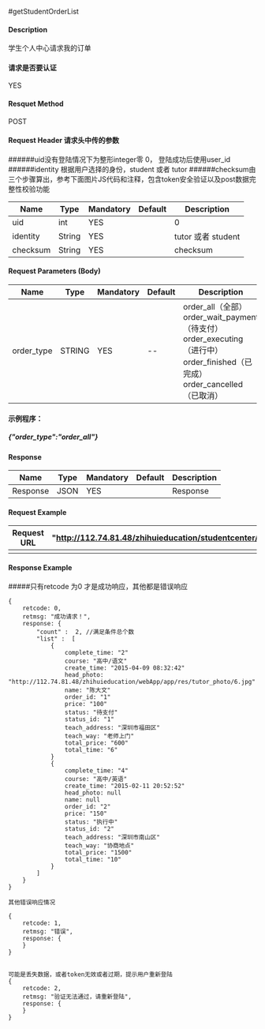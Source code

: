 #getStudentOrderList
#### Description
学生个人中心请求我的订单

#### 请求是否要认证
YES

#### Resquet Method
POST


#### Request Header 请求头中传的参数
######uid没有登陆情况下为整形integer零 0， 登陆成功后使用user_id
######identity 根据用户选择的身份，student 或者 tutor
######checksum由三个步骤算出，参考下面图片JS代码和注释，包含token安全验证以及post数据完整性校验功能

| Name | Type | Mandatory | Default | Description |
| -- | -- | -- | -- | -- |
| uid | int | YES |  | 0 |
| identity    | String | YES |  | tutor 或者 student|
| checksum    | String | YES |  | checksum|


#### Request Parameters (Body) 

| Name | Type | Mandatory | Default | Description |
| -- | -- | -- | -- | -- |
| order_type | STRING | YES | -- | order_all（全部） order_wait_payment（待支付）   order_executing（进行中）   order_finished（已完成） order_cancelled（已取消） |
####  示例程序：
#####  {"order_type":"order_all"}



#### Response
| Name | Type | Mandatory | Default | Description |
| -- | -- | -- | -- | -- |
| Response | JSON | YES| | Response |


#### Request Example

|Request URL | "http://112.74.81.48/zhihuieducation/studentcenter/getStudentOrderList" |
| --| -- |
| | |

#### Response Example

#####只有retcode 为0 才是成功响应，其他都是错误响应
```
{
    retcode: 0, 
    retmsg: "成功请求！",
    response: {
        "count" :  2, //满足条件总个数
        "list" :  [
            {
                complete_time: "2"
                course: "高中/语文"
                create_time: "2015-04-09 08:32:42"
                head_photo: "http://112.74.81.48/zhihuieducation/webApp/app/res/tutor_photo/6.jpg"
                name: "陈大文"
                order_id: "1"
                price: "100"
                status: "待支付"
                status_id: "1"
                teach_address: "深圳市福田区"
                teach_way: "老师上门"
                total_price: "600"
                total_time: "6"
            }
            {
                complete_time: "4"
                course: "高中/英语"
                create_time: "2015-02-11 20:52:52"
                head_photo: null
                name: null
                order_id: "2"
                price: "150"
                status: "执行中"
                status_id: "2"
                teach_address: "深圳市南山区"
                teach_way: "协商地点"
                total_price: "1500"
                total_time: "10"
            }
        ]
    }
}

其他错误响应情况

{
    retcode: 1, 
    retmsg: "错误",
    response: {
    }
}


可能是丢失数据，或者token无效或者过期，提示用户重新登陆
{
    retcode: 2, 
    retmsg: "验证无法通过，请重新登陆",
    response: {
    }
}
```



